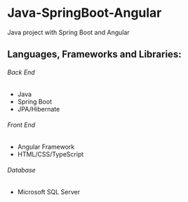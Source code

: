 # Java-SpringBoot-Angular
Java project with Spring Boot and Angular

## Languages, Frameworks and Libraries:
###### Back End
- Java
- Spring Boot
- JPA/Hibernate
###### Front End
- Angular Framework
- HTML/CSS/TypeScript
###### Database
- Microsoft SQL Server

